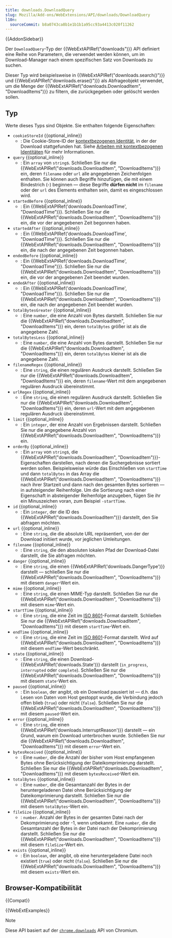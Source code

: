 ```yaml
---
title: downloads.DownloadQuery
slug: Mozilla/Add-ons/WebExtensions/API/downloads/DownloadQuery
l10n:
  sourceCommit: b8a0743ca8b1e1b1b1a95cc93a4413c020f11262
---
```


{{AddonSidebar}}

Der `DownloadQuery`-Typ der {{WebExtAPIRef("downloads")}} API definiert eine Reihe von Parametern, die verwendet werden können, um im Download-Manager nach einem spezifischen Satz von Downloads zu suchen.

Dieser Typ wird beispielsweise in {{WebExtAPIRef("downloads.search()")}} und {{WebExtAPIRef("downloads.erase()")}} als Abfrageobjekt verwendet, um die Menge der {{WebExtAPIRef("downloads.DownloadItem", "DownloadItems")}} zu filtern, die zurückgegeben oder gelöscht werden sollen.

## Typ

Werte dieses Typs sind Objekte. Sie enthalten folgende Eigenschaften:

- `cookieStoreId` {{optional_inline}}
  - : Die Cookie-Store-ID der [kontextbezogenen Identität](/de/docs/Mozilla/Add-ons/WebExtensions/Work_with_contextual_identities), in der der Download stattgefunden hat. Siehe [Arbeiten mit kontextbezogenen Identitäten](/de/docs/Mozilla/Add-ons/WebExtensions/Work_with_contextual_identities) für mehr Informationen.
- `query` {{optional_inline}}
  - : Ein `array` von `string`s. Schließen Sie nur die {{WebExtAPIRef("downloads.DownloadItem", "DownloadItems")}} ein, deren `filename` oder `url` alle angegebenen Zeichenfolgen enthalten. Sie können auch Begriffe hinzufügen, die mit einem Bindestrich (-) beginnen — diese Begriffe **dürfen nicht** im `filename` oder der `url` des Elements enthalten sein, damit es eingeschlossen wird.
- `startedBefore` {{optional_inline}}
  - : Ein {{WebExtAPIRef('downloads.DownloadTime', "DownloadTime")}}. Schließen Sie nur die {{WebExtAPIRef("downloads.DownloadItem", "DownloadItems")}} ein, die vor der angegebenen Zeit begonnen haben.
- `startedAfter` {{optional_inline}}
  - : Ein {{WebExtAPIRef('downloads.DownloadTime', "DownloadTime")}}. Schließen Sie nur die {{WebExtAPIRef("downloads.DownloadItem", "DownloadItems")}} ein, die nach der angegebenen Zeit begonnen haben.
- `endedBefore` {{optional_inline}}
  - : Ein {{WebExtAPIRef('downloads.DownloadTime', "DownloadTime")}}. Schließen Sie nur die {{WebExtAPIRef("downloads.DownloadItem", "DownloadItems")}} ein, die vor der angegebenen Zeit beendet wurden.
- `endedAfter` {{optional_inline}}
  - : Ein {{WebExtAPIRef('downloads.DownloadTime', "DownloadTime")}}. Schließen Sie nur die {{WebExtAPIRef("downloads.DownloadItem", "DownloadItems")}} ein, die nach der angegebenen Zeit beendet wurden.
- `totalBytesGreater` {{optional_inline}}
  - : Eine `number`, die eine Anzahl von Bytes darstellt. Schließen Sie nur die {{WebExtAPIRef("downloads.DownloadItem", "DownloadItems")}} ein, deren `totalBytes` größer ist als die angegebene Zahl.
- `totalBytesLess` {{optional_inline}}
  - : Eine `number`, die eine Anzahl von Bytes darstellt. Schließen Sie nur die {{WebExtAPIRef("downloads.DownloadItem", "DownloadItems")}} ein, deren `totalBytes` kleiner ist als die angegebene Zahl.
- `filenameRegex` {{optional_inline}}
  - : Eine `string`, die einen regulären Ausdruck darstellt. Schließen Sie nur die {{WebExtAPIRef("downloads.DownloadItem", "DownloadItems")}} ein, deren `filename`-Wert mit dem angegebenen regulären Ausdruck übereinstimmt.
- `urlRegex` {{optional_inline}}
  - : Eine `string`, die einen regulären Ausdruck darstellt. Schließen Sie nur die {{WebExtAPIRef("downloads.DownloadItem", "DownloadItems")}} ein, deren `url`-Wert mit dem angegebenen regulären Ausdruck übereinstimmt.
- `limit` {{optional_inline}}
  - : Ein `integer`, der eine Anzahl von Ergebnissen darstellt. Schließen Sie nur die angegebene Anzahl von {{WebExtAPIRef("downloads.DownloadItem", "DownloadItems")}} ein.
- `orderBy` {{optional_inline}}
  - : Ein `array` von `string`s, die {{WebExtAPIRef("downloads.DownloadItem", "DownloadItem")}}-Eigenschaften darstellen, nach denen die Suchergebnisse sortiert werden sollen. Beispielsweise würde das Einschließen von `startTime` und dann `totalBytes` in das Array die {{WebExtAPIRef("downloads.DownloadItem", "DownloadItems")}} nach ihrer Startzeit und dann nach den gesamten Bytes sortieren — in aufsteigender Reihenfolge. Um die Sortierung nach einer Eigenschaft in absteigender Reihenfolge anzugeben, fügen Sie ihr ein Minuszeichen voran, zum Beispiel `-startTime`.
- `id` {{optional_inline}}
  - : Ein `integer`, der die ID des {{WebExtAPIRef("downloads.DownloadItem")}} darstellt, den Sie abfragen möchten.
- `url` {{optional_inline}}
  - : Eine `string`, die die absolute URL repräsentiert, von der der Download initiiert wurde, vor jeglichen Umleitungen.
- `filename` {{optional_inline}}
  - : Eine `string`, die den absoluten lokalen Pfad der Download-Datei darstellt, die Sie abfragen möchten.
- `danger` {{optional_inline}}
  - : Eine `string`, die einen {{WebExtAPIRef('downloads.DangerType')}} darstellt — schließen Sie nur die {{WebExtAPIRef("downloads.DownloadItem", "DownloadItems")}} mit diesem `danger`-Wert ein.
- `mime` {{optional_inline}}
  - : Eine `string`, die einen MIME-Typ darstellt. Schließen Sie nur die {{WebExtAPIRef("downloads.DownloadItem", "DownloadItems")}} mit diesem `mime`-Wert ein.
- `startTime` {{optional_inline}}
  - : Eine `string`, die eine Zeit im [ISO 8601](https://en.wikipedia.org/wiki/ISO_8601)-Format darstellt. Schließen Sie nur die {{WebExtAPIRef("downloads.DownloadItem", "DownloadItems")}} mit diesem `startTime`-Wert ein.
- `endTime` {{optional_inline}}
  - : Eine `string`, die eine Zeit im [ISO 8601](https://en.wikipedia.org/wiki/ISO_8601)-Format darstellt. Wird auf {{WebExtAPIRef("downloads.DownloadItem", "DownloadItems")}} mit diesem `endTime`-Wert beschränkt.
- `state` {{optional_inline}}
  - : Eine `string`, die einen Download-{{WebExtAPIRef('downloads.State')}} darstellt (`in_progress`, `interrupted` oder `complete`). Schließen Sie nur die {{WebExtAPIRef("downloads.DownloadItem", "DownloadItems")}} mit diesem `state`-Wert ein.
- `paused` {{optional_inline}}
  - : Ein `boolean`, der angibt, ob ein Download pausiert ist — d.h. das Lesen von Daten vom Host gestoppt wurde, die Verbindung jedoch offen blieb (`true`) oder nicht (`false`). Schließen Sie nur die {{WebExtAPIRef("downloads.DownloadItem", "DownloadItems")}} mit diesem `paused`-Wert ein.
- `error` {{optional_inline}}
  - : Eine `string`, die einen {{WebExtAPIRef('downloads.InterruptReason')}} darstellt — ein Grund, warum ein Download unterbrochen wurde. Schließen Sie nur die {{WebExtAPIRef("downloads.DownloadItem", "DownloadItems")}} mit diesem `error`-Wert ein.
- `bytesReceived` {{optional_inline}}
  - : Eine `number`, die die Anzahl der bisher vom Host empfangenen Bytes ohne Berücksichtigung der Dateikomprimierung darstellt. Schließen Sie nur die {{WebExtAPIRef("downloads.DownloadItem", "DownloadItems")}} mit diesem `bytesReceived`-Wert ein.
- `totalBytes` {{optional_inline}}
  - : Eine `number`, die die Gesamtanzahl der Bytes in der heruntergeladenen Datei ohne Berücksichtigung der Dateikomprimierung darstellt. Schließen Sie nur die {{WebExtAPIRef("downloads.DownloadItem", "DownloadItems")}} mit diesem `totalBytes`-Wert ein.
- `fileSize` {{optional_inline}}
  - : `number`. Anzahl der Bytes in der gesamten Datei nach der Dekomprimierung oder -1, wenn unbekannt. Eine `number`, die die Gesamtanzahl der Bytes in der Datei nach der Dekomprimierung darstellt. Schließen Sie nur die {{WebExtAPIRef("downloads.DownloadItem", "DownloadItems")}} mit diesem `fileSize`-Wert ein.
- `exists` {{optional_inline}}
  - : Ein `boolean`, der angibt, ob eine heruntergeladene Datei noch existiert (`true`) oder nicht (`false`). Schließen Sie nur die {{WebExtAPIRef("downloads.DownloadItem", "DownloadItems")}} mit diesem `exists`-Wert ein.

## Browser-Kompatibilität

{{Compat}}

{{WebExtExamples}}

> [!NOTE]
> Diese API basiert auf der [`chrome.downloads`](https://developer.chrome.com/docs/extensions/reference/api/downloads#type-DownloadQuery) API von Chromium.
